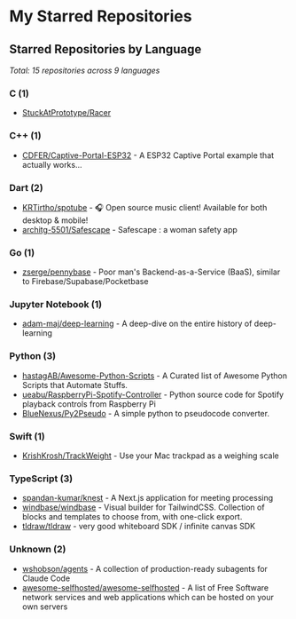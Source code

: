 # My Starred Repositories

<!-- STARRED_REPOS_START -->
## Starred Repositories by Language

*Total: 15 repositories across 9 languages*

### C (1)

- [StuckAtPrototype/Racer](https://github.com/StuckAtPrototype/Racer)

### C++ (1)

- [CDFER/Captive-Portal-ESP32](https://github.com/CDFER/Captive-Portal-ESP32) - A ESP32 Captive Portal example that actually works...

### Dart (2)

- [KRTirtho/spotube](https://github.com/KRTirtho/spotube) - 🎧 Open source music client! Available for both desktop & mobile!
- [architg-5501/Safescape](https://github.com/architg-5501/Safescape) - Safescape : a woman safety app

### Go (1)

- [zserge/pennybase](https://github.com/zserge/pennybase) - Poor man's Backend-as-a-Service (BaaS), similar to Firebase/Supabase/Pocketbase

### Jupyter Notebook (1)

- [adam-maj/deep-learning](https://github.com/adam-maj/deep-learning) - A deep-dive on the entire history of deep-learning

### Python (3)

- [hastagAB/Awesome-Python-Scripts](https://github.com/hastagAB/Awesome-Python-Scripts) - A Curated list of Awesome Python Scripts that Automate Stuffs. 
- [ueabu/RaspberryPi-Spotify-Controller](https://github.com/ueabu/RaspberryPi-Spotify-Controller) - Python source code for Spotify playback controls from Raspberry Pi
- [BlueNexus/Py2Pseudo](https://github.com/BlueNexus/Py2Pseudo) - A simple python to pseudocode converter.

### Swift (1)

- [KrishKrosh/TrackWeight](https://github.com/KrishKrosh/TrackWeight) - Use your Mac trackpad as a weighing scale

### TypeScript (3)

- [spandan-kumar/knest](https://github.com/spandan-kumar/knest) - A Next.js application for meeting processing
- [windbase/windbase](https://github.com/windbase/windbase) - Visual builder for TailwindCSS. Collection of blocks and templates to choose from, with one-click export.
- [tldraw/tldraw](https://github.com/tldraw/tldraw) - very good whiteboard SDK / infinite canvas SDK

### Unknown (2)

- [wshobson/agents](https://github.com/wshobson/agents) - A collection of production-ready subagents for Claude Code
- [awesome-selfhosted/awesome-selfhosted](https://github.com/awesome-selfhosted/awesome-selfhosted) - A list of Free Software network services and web applications which can be hosted on your own servers


<!-- STARRED_REPOS_END -->
